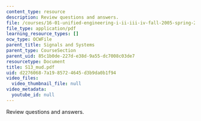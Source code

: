 ```yaml
---
content_type: resource
description: Review questions and answers.
file: /courses/16-01-unified-engineering-i-ii-iii-iv-fall-2005-spring-2006/d22760687a1985724645d3b9da0b1f94_S13_mud.pdf
file_type: application/pdf
learning_resource_types: []
ocw_type: OCWFile
parent_title: Signals and Systems
parent_type: CourseSection
parent_uid: 85c1b0de-227d-e38d-9a55-dc7008c03de7
resourcetype: Document
title: S13_mud.pdf
uid: d2276068-7a19-8572-4645-d3b9da0b1f94
video_files:
  video_thumbnail_file: null
video_metadata:
  youtube_id: null
---
```

Review questions and answers.